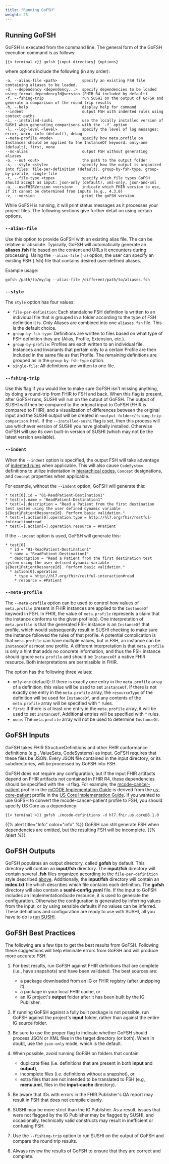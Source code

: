 ```yaml
---
title: "Running GoFSH"
weight: 25
---
```


## Running GoFSH

GoFSH is executed from the command line. The general form of the GoFSH execution command is as follows:

```shell
{{< terminal >}} gofsh {input-directory} {options}
```

where options include the following (in any order):

```text
-a, --alias-file <path>           specify an existing FSH file containing aliases to be loaded.
-d, --dependency <dependency...>  specify dependencies to be loaded using format dependencyId@version (FHIR R4 included by default)
-f, --fshing-trip                 run SUSHI on the output of GoFSH and generate a comparison of the round trip results
-h, --help                        display help for command
--indent                          output FSH with indented rules using context paths
-i, --installed-sushi             use the locally installed version of SUSHI when generating comparisons with the `-f` option
-l, --log-level <level>           specify the level of log messages: error, warn, info (default), debug
--meta-profile <mode>             specify how meta.profile on Instances should be applied to the InstanceOf keyword: only-one (default), first, none
--no-alias                        output FSH without generating aliases
-o, --out <out>                   the path to the output folder
-s, --style <style>               specify how the output is organized into files: file-per-definition (default), group-by-fsh-type, group-by-profile, single-file
-t, --file-type <type>            specify which file types GoFSH should accept as input: json-only (default), xml-only, json-and-xml
-u, --useFHIRVersion <version>    indicate which FHIR version to use, if it cannot be determined from inputs (e.g., 4.3.0)
-v, --version                     print the goFSH version
```

While GoFSH is running, it will print status messages as it processes your project files. The following sections give further detail on using certain options.

### `--alias-file`
Use this option to provide GoFSH with an existing alias file. The <path> can be relative or absolute. Typically, GoFSH will automatically generate an **aliases.fsh** file based on the content and URLs it encounters during processing. Using the `--alias-file` (`-a`) option, the user can specify an existing FSH (.fsh) file that contains desired user-defined aliases.

Example usage:

  ```
  gofsh /path/to/my/ig --alias-file /different/path/to/aliases.fsh
  ```

### `--style`
The `style` option has four values:

* `file-per-definition`: Each standalone FSH definition is written to an individual file that is grouped in a folder according to the type of FSH definition it is. Only Aliases are combined into one `aliases.fsh` file. This is the default choice.
* `group-by-fsh-type`: Definitions are written to files based on what type of FSH definition they are (Alias, Profile, Extension, etc.).
* `group-by-profile`:  Profiles are each written to an individual file. Instances and Invariants that pertain only to a certain Profile are then included in the same file as that Profile. The remaining definitions are grouped as in the `group-by-fsh-type` option.
* `single-file`: All definitions are written to one file.

### `--fshing-trip`
Use this flag if you would like to make sure GoFSH isn't missing anything, by doing a round-trip from FHIR to FSH and back. When this flag is present, after GoFSH runs, SUSHI will run on the output of GoFSH. The output of SUSHI will then be compared to the original input to GoFSH (FHIR is compared to FHIR), and a visualization of differences between the original input and the SUSHI output will be created in `<output-folder>/fshing-trip-comparison.html`. If the `--installed-sushi` flag is set, then this process will use whichever version of SUSHI you have globally installed. Otherwise GoFSH will use its own built-in version of SUSHI (which may not be the latest version available).

### `--indent`
When the `--indent` option is specified, the output FSH will take advantage of [indented rules](http://build.fhir.org/ig/HL7/fhir-shorthand/branches/master/reference.html#indented-rules) when applicable. This will also cause `CodeSystem` definitions to utilize indentation in [hierarchical codes](http://build.fhir.org/ig/HL7/fhir-shorthand/branches/master/reference.html#defining-code-systems-with-hierarchical-codes), `Concept` designations, and `Concept` properties when applicable.

For example, without the `--indent` option, GoFSH will generate this:
```
* test[0].id = "01-ReadPatient-Destination1"
* test[=].name = "ReadPatient-Destination1"
* test[=].description = "Read a Patient from the first destination test system using the user defined dynamic variable ${Dest1PatientResourceId}. Perform basic validation."
* test[=].action[0].operation.type = http://hl7.org/fhir/restful-interaction#read
* test[=].action[=].operation.resource = #Patient
```
If the `--indent` option is used, GoFSH will generate this:
```
* test[0]
  * id = "01-ReadPatient-Destination1"
  * name = "ReadPatient-Destination1"
  * description = "Read a Patient from the first destination test system using the user defined dynamic variable ${Dest1PatientResourceId}. Perform basic validation."
  * action[0].operation
    * type = http://hl7.org/fhir/restful-interaction#read
    * resource = #Patient
```

### `--meta-profile`
The `--meta-profile` option can be used to control how values of `meta.profile` present in FHIR instances are applied to the `InstanceOf` keyword in FSH. In FHIR, the value of `meta.profile` represents a claim that the instance conforms to the given profile(s). One interpretation of `meta.profile` is that the generated FSH instance is an `InstanceOf` that profile, which would subsequently result in SUSHI checking to make sure the instance followed the rules of that profile. A potential complication is that `meta.profile` can have multiple values, but in FSH, an instance can be `InstanceOf` at most one profile. A different interpretation is that `meta.profile` is only a hint that adds no concrete information, and thus the FSH instance should ignore `meta.profile` and should be `InstanceOf` a native FHIR resource. Both interpretations are permissible in FHIR.

The option has the following three values:

* `only-one` (default): If there is exactly one entry in the `meta.profile` array of a definition, this value will be used to set `InstanceOf`. If there is not exactly one entry in the `meta.profile` array, the `resourceType` of the definition will be used for `InstanceOf`, and any contents of the `meta.profile` array will be specified with `^` rules.
* `first`: If there is at least one entry in the `meta.profile` array, it will be used to set `InstanceOf`. Additional entries will be specified with `^` rules.
* `none`: The `meta.profile` array will not be used to determine `InstanceOf`.

## GoFSH Inputs

GoFSH takes FHIR StructureDefinitions and other FHIR conformance definitions (e.g., ValueSets, CodeSystems) as input. GoFSH requires that these files be JSON. Every JSON file contained in the input directory, or its subdirectories, will be processed by GoFSH into FSH.


GoFSH does not require any configuration, but if the input FHIR artifacts depend on FHIR artifacts not contained in FHIR R4, these dependencies should be specified with the `-d` flag. For example, the [mcode-cancer-patient](http://hl7.org/fhir/us/mcode/StructureDefinition-mcode-cancer-patient.html) profile in the [mCODE Implementation Guide](http://hl7.org/fhir/us/mcode/) is derived from the [us-core-patient](http://hl7.org/fhir/us/core/STU3.1/StructureDefinition-us-core-patient.html) profile in the [US Core Implementation Guide](http://hl7.org/fhir/us/core/). If you wanted to use GoFSH to convert the mcode-cancer-patient profile to FSH, you should specify US Core as a dependency:
```shell
{{< terminal >}} gofsh ./mcode-definitions -d hl7.fhir.us.core@3.1.0
```

{{% alert title="Info" color="info" %}}
GoFSH can still generate FSH when dependencies are omitted, but the resulting FSH will be incomplete.
{{% /alert %}}

## GoFSH Outputs

GoFSH populates an output directory, called **gofsh** by default. This directory will contain an **input/fsh** directory. The **input/fsh** directory will contain several **.fsh** files organized according to the `file-per-definition` style described [above](#style). Additionally, the **input/fsh** directory will contain an **index.txt** file which describes which file contains each definition. The **gofsh** directory will also contain a **sushi-config.yaml** file. If the input to GoFSH includes an ImplementationGuide resource, it is used to generate the configuration. Otherwise the configuration is generated by inferring values from the input, or by using sensible defaults if no values can be inferred. These definitions and configuration are ready to use with SUSHI, all you have to do is [run SUSHI](/docs/sushi/running).

## GoFSH Best Practices

The following are a few tips to get the best results from GoFSH. Following these suggestions will help eliminate errors from GoFSH and will produce more accurate FSH.

1. For best results, run GoFSH against FHIR definitions that are complete (i.e., have snapshots) and have been validated. The best sources are:
    * a package downloaded from an IG or FHIR registry (after unzipping it),
    * a package in your local FHIR cache, or
    * an IG project's **output** folder after it has been built by the IG Publisher.

1. If running GoFSH against a fully built package is not possible, run GoFSH against the project's **input** folder, rather than against the entire IG source folder.

1. Be sure to use the proper flag to indicate whether GoFSH should process JSON or XML files in the target directory (or both). When in doubt, use the `json-only` mode, which is the default.

1. When possible, avoid running GoFSH on folders that contain:
    * duplicate files (i.e. definitions that are present in both **input** and **output**),
    * incomplete files (i.e. definitions without a snapshot), or
    * extra files that are not intended to be translated to FSH (e.g, **menu.xml**, files in the **input-cache** directory).

1. Be aware that IGs with errors in the FHIR Publisher's QA report may result in FSH that does not compile cleanly.

1. SUSHI may be more strict than the IG Publisher.  As a result, issues that were not flagged by the IG Publisher may be flagged by SUSHI, and occasionally, technically valid constructs may result in inefficient or confusing FSH.

1. Use the `--fishing-trip` option to run SUSHI on the output of GoFSH and compare the round trip results.

1. Always review the results of GoFSH to ensure that they are correct and complete.
